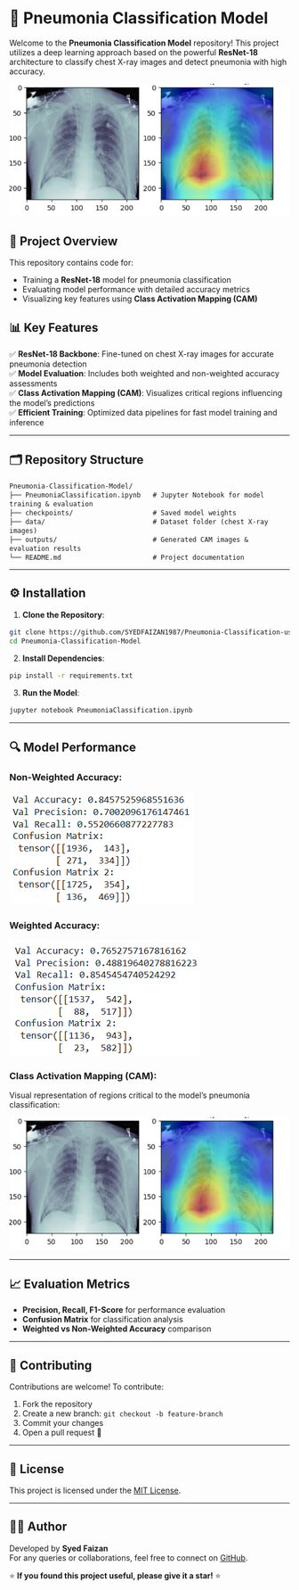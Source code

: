 # 🦠 Pneumonia Classification Model

Welcome to the **Pneumonia Classification Model** repository! This project utilizes a deep learning approach based on the powerful **ResNet-18** architecture to classify chest X-ray images and detect pneumonia with high accuracy.

![Pneumonia Detection](https://github.com/SYEDFAIZAN1987/Pneumonia-Classification-using-resnet-18-based-model-with-evaluation-and-CAM/blob/main/CAM%20picture.png)

## 🚀 Project Overview

This repository contains code for:

- Training a **ResNet-18** model for pneumonia classification
- Evaluating model performance with detailed accuracy metrics
- Visualizing key features using **Class Activation Mapping (CAM)**

## 📊 Key Features

✅ **ResNet-18 Backbone**: Fine-tuned on chest X-ray images for accurate pneumonia detection  
✅ **Model Evaluation**: Includes both weighted and non-weighted accuracy assessments  
✅ **Class Activation Mapping (CAM)**: Visualizes critical regions influencing the model’s predictions  
✅ **Efficient Training**: Optimized data pipelines for fast model training and inference

---

## 🗂️ Repository Structure

```
Pneumonia-Classification-Model/
├── PneumoniaClassification.ipynb   # Jupyter Notebook for model training & evaluation
├── checkpoints/                    # Saved model weights
├── data/                           # Dataset folder (chest X-ray images)
├── outputs/                        # Generated CAM images & evaluation results
└── README.md                       # Project documentation
```

---

## ⚙️ Installation

1. **Clone the Repository**:
```bash
git clone https://github.com/SYEDFAIZAN1987/Pneumonia-Classification-using-resnet-18-based-model-with-evaluation-and-CAM.git
cd Pneumonia-Classification-Model
```

2. **Install Dependencies**:
```bash
pip install -r requirements.txt
```

3. **Run the Model**:
```bash
jupyter notebook PneumoniaClassification.ipynb
```

---

## 🔍 Model Performance

### **Non-Weighted Accuracy:**

![Non-Weighted Accuracy](https://github.com/SYEDFAIZAN1987/Pneumonia-Classification-using-resnet-18-based-model-with-evaluation-and-CAM/blob/main/Non%20Weighted%20Accuracy.png)

### **Weighted Accuracy:**

![Weighted Accuracy](https://github.com/SYEDFAIZAN1987/Pneumonia-Classification-using-resnet-18-based-model-with-evaluation-and-CAM/blob/main/Weighted%20Accuracy.png)

### **Class Activation Mapping (CAM):**

Visual representation of regions critical to the model’s pneumonia classification:

![CAM Visualization](https://github.com/SYEDFAIZAN1987/Pneumonia-Classification-using-resnet-18-based-model-with-evaluation-and-CAM/blob/main/CAM%20picture.png)

---

## 📈 Evaluation Metrics

- **Precision, Recall, F1-Score** for performance evaluation
- **Confusion Matrix** for classification analysis
- **Weighted vs Non-Weighted Accuracy** comparison

---

## 🤝 Contributing

Contributions are welcome! To contribute:

1. Fork the repository  
2. Create a new branch: `git checkout -b feature-branch`  
3. Commit your changes  
4. Open a pull request 🚀

---

## 📜 License

This project is licensed under the [MIT License](LICENSE).

---

## 👨‍⚕️ Author

Developed by **Syed Faizan**  
For any queries or collaborations, feel free to connect on [GitHub](https://github.com/SYEDFAIZAN1987).

⭐ **If you found this project useful, please give it a star!** ⭐
